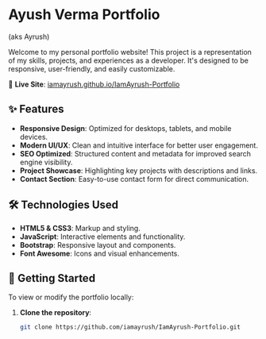 # Ayush Verma Portfolio
(aks Ayrush)

Welcome to my personal portfolio website! This project is a representation of my skills, projects, and experiences as a developer. It's designed to be responsive, user-friendly, and easily customizable.

🔗 **Live Site**: [iamayrush.github.io/IamAyrush-Portfolio](https://iamayrush.github.io/IamAyrush-Portfolio/)

## ✨ Features

- **Responsive Design**: Optimized for desktops, tablets, and mobile devices.
- **Modern UI/UX**: Clean and intuitive interface for better user engagement.
- **SEO Optimized**: Structured content and metadata for improved search engine visibility.
- **Project Showcase**: Highlighting key projects with descriptions and links.
- **Contact Section**: Easy-to-use contact form for direct communication.

## 🛠️ Technologies Used

- **HTML5 & CSS3**: Markup and styling.
- **JavaScript**: Interactive elements and functionality.
- **Bootstrap**: Responsive layout and components.
- **Font Awesome**: Icons and visual enhancements.

## 🚀 Getting Started

To view or modify the portfolio locally:

1. **Clone the repository**:
   ```bash
   git clone https://github.com/iamayrush/IamAyrush-Portfolio.git
